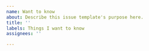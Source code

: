```yaml
---
name: Want to know
about: Describe this issue template's purpose here.
title: ''
labels: Things I want to know
assignees: ''

---
```



